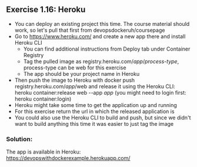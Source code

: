 ## Exercise 1.16: Heroku

- You can deploy an existing project this time. The course material should work, so let's pull that first from devopsdockeruh/coursepage
- Go to https://www.heroku.com/ and create a new app there and install Heroku CLI
	- You can find additional instructions from Deploy tab under Container Registry
	- Tag the pulled image as registry.heroku.com/_app_/_process-type_, process-type can be web for this exercise
	- The app should be your project name in Heroku
- Then push the image to Heroku with docker push registry.heroku.com/_app_/web and release it using the Heroku CLI: heroku container:release web --app _app_ (you might need to login first: heroku container:login)
- Heroku might take some time to get the application up and running
- For this exercise return the url in which the released application is
- You could also use the Heroku CLI to build and push, but since we didn't want to build anything this time it was easier to just tag the image

### Solution:

The app is available in Heroku: https://devopswithdockerexample.herokuapp.com/

